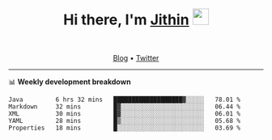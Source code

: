 <h1 align="center">Hi there, I'm <a href="https://jithset.github.io/" target="_blank">Jithin</a> <img
src="https://github.com/blackcater/blackcater/raw/main/images/Hi.gif" height="32" /></h1>

<br />

<p align="center">
  <a href="https://jithset.github.io">Blog</a> •
  <a href="https://twitter.com/jithset">Twitter</a>
</p>

---

📊 **Weekly development breakdown**

<!--START_SECTION:waka-->
```text
Java         6 hrs 32 mins   ███████████████████▓░░░░░   78.01 % 
Markdown     32 mins         █▓░░░░░░░░░░░░░░░░░░░░░░░   06.44 % 
XML          30 mins         █▓░░░░░░░░░░░░░░░░░░░░░░░   06.01 % 
YAML         28 mins         █▒░░░░░░░░░░░░░░░░░░░░░░░   05.68 % 
Properties   18 mins         █░░░░░░░░░░░░░░░░░░░░░░░░   03.69 % 
```
<!--END_SECTION:waka-->

